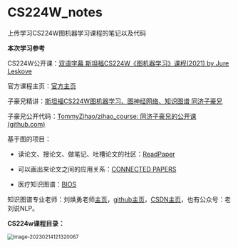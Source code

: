 # CS224W_notes

上传学习CS224W图机器学习课程的笔记以及代码

**本次学习参考**

CS224W公开课：[双语字幕 斯坦福CS224W《图机器学习》课程(2021) by Jure Leskove](https://www.bilibili.com/video/BV1RZ4y1c7Co?vd_source=55755af81e9ec7ae17d639fb86860235)

官方课程主页：[官方主页](https://web.stanford.edu/class/cs224w)

子豪兄精讲：[斯坦福CS224W图机器学习、图神经网络、知识图谱 同济子豪兄](https://www.bilibili.com/video/BV1pR4y1S7GA?vd_source=55755af81e9ec7ae17d639fb86860235)

子豪兄公开代码：[TommyZihao/zihao_course: 同济子豪兄的公开课 (github.com)](https://github.com/TommyZihao/zihao_course)

基于图的项目：

- 读论文、搜论文、做笔记、吐槽论文的社区：[ReadPaper](https://readpaper.com/)

- 可以画出来论文之间的应用关系：[CONNECTED PAPERS](https://www.connectedpapers.com/)

- 医疗知识图谱：[BIOS](https://bios.idea.edu.cn/)

知识图谱专业老师：刘焕勇老师[主页](https://liuhuanyong.github.io/)，[github主页](https://github.com/liuhuanyong)，[CSDN主页](https://blog.csdn.net/lhy2014)，也有公众号：老刘说NLP。

**CS224w课程目录：**

<img src="../images/image-20230214121320067.png" alt="image-20230214121320067" style="zoom:80%;margin-left:0px;" />
